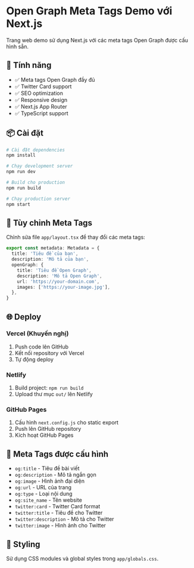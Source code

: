 # Open Graph Meta Tags Demo với Next.js

Trang web demo sử dụng Next.js với các meta tags Open Graph được cấu hình sẵn.

## 🚀 Tính năng

- ✅ Meta tags Open Graph đầy đủ
- ✅ Twitter Card support
- ✅ SEO optimization
- ✅ Responsive design
- ✅ Next.js App Router
- ✅ TypeScript support

## 📦 Cài đặt

```bash
# Cài đặt dependencies
npm install

# Chạy development server
npm run dev

# Build cho production
npm run build

# Chạy production server
npm start
```

## 🔧 Tùy chỉnh Meta Tags

Chỉnh sửa file `app/layout.tsx` để thay đổi các meta tags:

```typescript
export const metadata: Metadata = {
  title: 'Tiêu đề của bạn',
  description: 'Mô tả của bạn',
  openGraph: {
    title: 'Tiêu đề Open Graph',
    description: 'Mô tả Open Graph',
    url: 'https://your-domain.com',
    images: ['https://your-image.jpg'],
  },
}
```

## 🌐 Deploy

### Vercel (Khuyến nghị)
1. Push code lên GitHub
2. Kết nối repository với Vercel
3. Tự động deploy

### Netlify
1. Build project: `npm run build`
2. Upload thư mục `out/` lên Netlify

### GitHub Pages
1. Cấu hình `next.config.js` cho static export
2. Push lên GitHub repository
3. Kích hoạt GitHub Pages

## 📱 Meta Tags được cấu hình

- `og:title` - Tiêu đề bài viết
- `og:description` - Mô tả ngắn gọn
- `og:image` - Hình ảnh đại diện
- `og:url` - URL của trang
- `og:type` - Loại nội dung
- `og:site_name` - Tên website
- `twitter:card` - Twitter Card format
- `twitter:title` - Tiêu đề cho Twitter
- `twitter:description` - Mô tả cho Twitter
- `twitter:image` - Hình ảnh cho Twitter

## 🎨 Styling

Sử dụng CSS modules và global styles trong `app/globals.css`.
